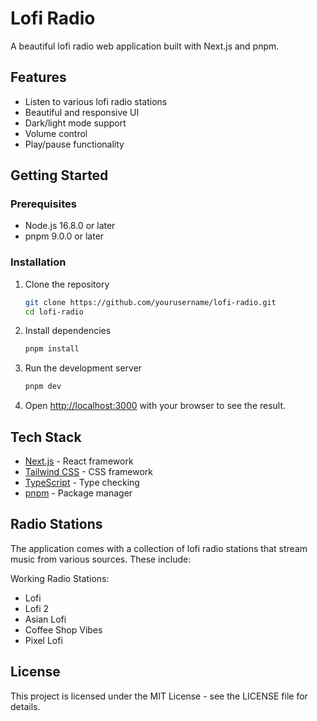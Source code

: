 # Lofi Radio

A beautiful lofi radio web application built with Next.js and pnpm.

## Features

- Listen to various lofi radio stations
- Beautiful and responsive UI
- Dark/light mode support
- Volume control
- Play/pause functionality

## Getting Started

### Prerequisites

- Node.js 16.8.0 or later
- pnpm 9.0.0 or later

### Installation

1. Clone the repository
   ```bash
   git clone https://github.com/yourusername/lofi-radio.git
   cd lofi-radio
   ```

2. Install dependencies
   ```bash
   pnpm install
   ```

3. Run the development server
   ```bash
   pnpm dev
   ```

4. Open [http://localhost:3000](http://localhost:3000) with your browser to see the result.

## Tech Stack

- [Next.js](https://nextjs.org/) - React framework
- [Tailwind CSS](https://tailwindcss.com/) - CSS framework
- [TypeScript](https://www.typescriptlang.org/) - Type checking
- [pnpm](https://pnpm.io/) - Package manager

## Radio Stations

The application comes with a collection of lofi radio stations that stream music from various sources. These include:

Working Radio Stations:

- Lofi 
- Lofi 2
- Asian Lofi
- Coffee Shop Vibes
- Pixel Lofi


## License

This project is licensed under the MIT License - see the LICENSE file for details.